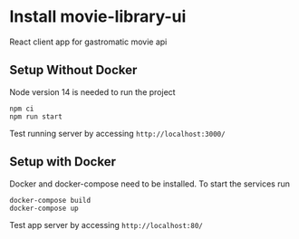 # Install movie-library-ui

React client app for gastromatic movie api

## Setup Without Docker

Node version 14 is needed to run the project

```
npm ci
npm run start
```

Test running server by accessing `http://localhost:3000/`

## Setup with Docker

Docker and docker-compose need to be installed. To start the services run

```
docker-compose build
docker-compose up
```

Test app server by accessing `http://localhost:80/`

